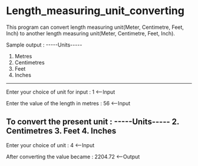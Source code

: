 # Length_measuring_unit_converting

This program can convert length measuring unit(Meter, Centimetre, Feet, Inch) to another length measuring unit(Meter, Centimetre, Feet, Inch).


Sample output : 
-----Units-----
1. Metres
2. Centimetres
3. Feet
4. Inches
----------------
Enter your choice of unit for input : 1                     <--Input

Enter the value of the length in metres : 56                <--Input

To convert the present unit :
-----Units-----
2. Centimetres
3. Feet
4. Inches
----------------
Enter your choice of unit : 4                                <--Input

After converting the value became : 2204.72                  <--Output
